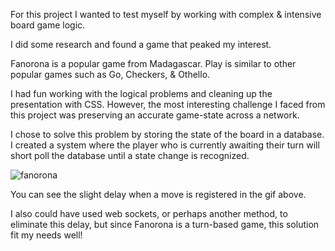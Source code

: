 
For this project I wanted to test myself by working with complex & intensive board game logic.

I did some research and found a game that peaked my interest.

Fanorona is a popular game from Madagascar. Play is similar to other popular games such as Go, Checkers, & Othello.

I had fun working with the logical problems and cleaning up the presentation with CSS. However, the most interesting challenge I faced from this project was preserving an accurate game-state across a network.

I chose to solve this problem by storing the state of the board in a database. I created a system where the player who is currently awaiting their turn will short poll the database until a state change is recognized.

<div className="md-center-img">
<img src="/images/portfolio/gifs/fanorona.gif " alt="fanorona" className="md-img">
<div>

You can see the slight delay when a move is registered in the gif above.

I also could have used web sockets, or perhaps another method, to eliminate this delay, but since Fanorona is a turn-based game, this solution fit my needs well!
